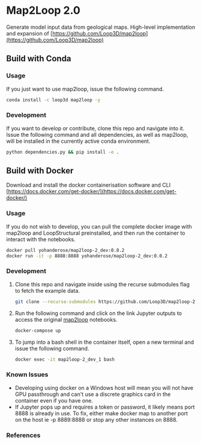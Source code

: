 # Map2Loop 2.0

Generate model input data from geological maps. High-level implementation and expansion of [https://github.com/Loop3D/map2loop](https://github.com/Loop3D/map2loop)

## Build with Conda

### Usage

If you just want to use map2loop, issue the following command.

```bash
conda install -c loop3d map2loop -y
```

### Development

If you want to develop or contribute, clone this repo and navigate into it. Issue the following command and all dependencies, as well as map2loop, will be installed in the currently active conda environment.

```bash
python dependencies.py && pip install -e .
```

## Build with Docker

Download and install the docker containerisation software and CLI [https://docs.docker.com/get-docker/](https://docs.docker.com/get-docker/)

### Usage

If you do not wish to develop, you can pull the complete docker image with map2loop and LoopStructural preinstalled, and then run the container to interact with the notebooks.

```bash
docker pull yohanderose/map2loop-2_dev:0.0.2
docker run -it -p 8888:8888 yohanderose/map2loop-2_dev:0.0.2
```

### Development

1. Clone this repo and navigate inside using the recurse submodules flag to fetch the example data. 

    ```bash
    git clone --recurse-submodules https://github.com/Loop3D/map2loop-2
    ```

2. Run the following command and click on the link Jupyter outputs to access the original [map2loop](https://github.com/Loop3D/map2loop) notebooks.

    ```bash
    docker-compose up
    ```

3. To jump into a bash shell in the container itself, open a new terminal and issue the following command. 

    ```bash
    docker exec -it map2loop-2_dev_1 bash
    ```

### Known Issues

- Developing using docker on a Windows host will mean you will not have GPU passthrough and can't use a discrete graphics card in the container even if you have one.
- If Jupyter pops up and requires a token or password, it likely means port 8888 is already in use. To fix, either make docker map to another port on the host ie -p 8889:8888 or stop any other instances on 8888.

### References